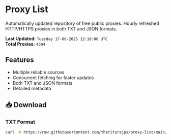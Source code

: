 # Proxy List

Automatically updated repository of free public proxies. Hourly refreshed HTTP/HTTPS proxies in both TXT and JSON formats.

**Last Updated:** `Tuesday 17-06-2025 12:18:08 UTC`  
**Total Proxies:** `4304`

## Features
- Multiple reliable sources
- Concurrent fetching for faster updates
- Both TXT and JSON formats
- Detailed metadata

## 📥 Download

### TXT Format
```bash
curl -O https://raw.githubusercontent.com/theriturajps/proxy-list/main/proxies.txt